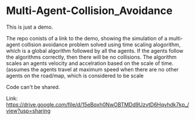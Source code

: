 # Multi-Agent-Collision_Avoidance

This is just a demo.


The repo conists of a link to the demo, showing the simulation of a multi-agent collision avoidance problem solved using time scaling alogorithm, which is a global algorithm followed by all the agents. If the agents follow the algorithms correctly, then there will be no collisions. The algorithm scales an agents velocity and accelration based on the scale of time. (assumes the agents travel at maximum speed when there are no other agents on the road/map, which is considered to be scale 

Code can't be shared.

Link: https://drive.google.com/file/d/15eBqxh0NwOBTMDd9UzvtD6Hqyhdk7kp_/view?usp=sharing
